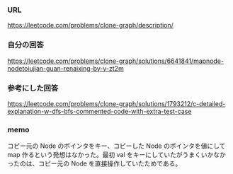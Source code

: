 ### URL

https://leetcode.com/problems/clone-graph/description/

### 自分の回答

https://leetcode.com/problems/clone-graph/solutions/6641841/mapnode-nodetoiujian-guan-renaixing-by-y-zt2m

### 参考にした回答

https://leetcode.com/problems/clone-graph/solutions/1793212/c-detailed-explanation-w-dfs-bfs-commented-code-with-extra-test-case

### memo

コピー元の Node のポインタをキー、コピーした Node のポインタを値にして map 作るという発想はなかった。最初 val をキーにしていたがうまくいかなかったのは、コピー元の Node を直接操作していたためである。
